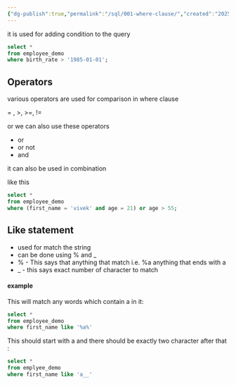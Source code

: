 ```yaml
---
{"dg-publish":true,"permalink":"/sql/001-where-clause/","created":"2025-03-14T21:21:27.584+05:30","updated":"2025-03-26T16:14:50.081+05:30"}
---
```


it is used for adding condition to the query

```sql
select *
from employee_demo
where birth_rate > '1985-01-01';
```

## Operators

various operators are used for comparison in where clause

= , >, >=, != 


or we can also use these operators
- or
- or not
- and

it can also be used in combination

like this 

```sql
select *
from employee_demo
where (first_name = 'vivek' and age = 21) or age > 55;
```

## Like statement

- used for match the string
- can be done using % and _
- % - This says that anything that match i.e. %a anything that ends with a
- _ - this says exact number of character to match

#### example

 This will match any words which contain a in it:
 
```sql
select *
from employee_demo
where first_name like '%a%'
```


This should start with a and there should be exactly two character after that :

```sql
select *
from emplyee_demo
where first_name like 'a__' 
```

